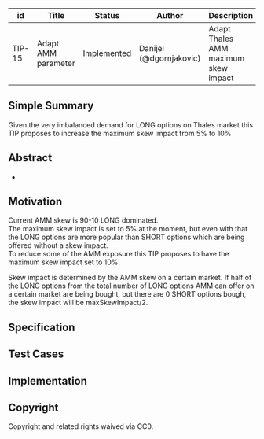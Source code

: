 | id | Title | Status | Author | Description | Discussions to | Created |
| ----------- | ----------- | ----------- | ----------- | ----------- | ----------- | ----------- |
| TIP-15 | Adapt AMM parameter| Implemented | Danijel (@dgornjakovic) | Adapt Thales AMM maximum skew impact | https://discord.gg/8bzFdpGTrp | 2021-12-16
 
## Simple Summary
 
Given the very imbalanced demand for LONG options on Thales market this TIP proposes to increase the maximum skew impact from 5% to 10% 
 
## Abstract
 
-
 
## Motivation
 
Current AMM skew is 90-10 LONG dominated.  
The maximum skew impact is set to 5% at the moment, but even with that the LONG options are more popular than SHORT options which are being offered without a skew impact.  
To reduce some of the AMM exposure this TIP proposes to have the maximum skew impact set to 10%.    

Skew impact is determined by the AMM skew on a certain market. If half of the LONG options from the total number of LONG options AMM can offer on a certain market are being bought, but there are 0 SHORT options bough, the skew impact will be maxSkewImpact/2.

## Specification
 


## Test Cases
 
## Implementation

## Copyright
 
Copyright and related rights waived via CC0.
